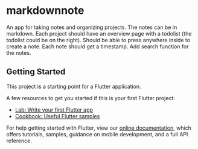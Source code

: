# markdownnote

An app for taking notes and organizing projects. The notes can be in markdown. Each project should have an overview page with a todolist (the todolist could be on the right). Should be able to press anywhere inside to create a note. Each note should get a timestamp. Add search function for the notes.

## Getting Started

This project is a starting point for a Flutter application.

A few resources to get you started if this is your first Flutter project:

- [Lab: Write your first Flutter app](https://flutter.dev/docs/get-started/codelab)
- [Cookbook: Useful Flutter samples](https://flutter.dev/docs/cookbook)

For help getting started with Flutter, view our
[online documentation](https://flutter.dev/docs), which offers tutorials,
samples, guidance on mobile development, and a full API reference.
